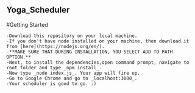 ## Yoga_Scheduler

#Getting Started

	-Download this repository on your local machine.
	-If you don't have node installed on your machine, then download it from [here](https://nodejs.org/en/).
	-**MAKE SURE THAT DURING INSTALLATION, YOU SELECT ADD TO PATH OPTION.**
	-Next, to install the dependencies,open command prompt, navigate to root folder and type _npm install_.
	-Now type _node index.js_. Your app will fire up.
	-Go to Google Chrome and go to _localhost:3000_.
	-Your scheduler is good to go. :)